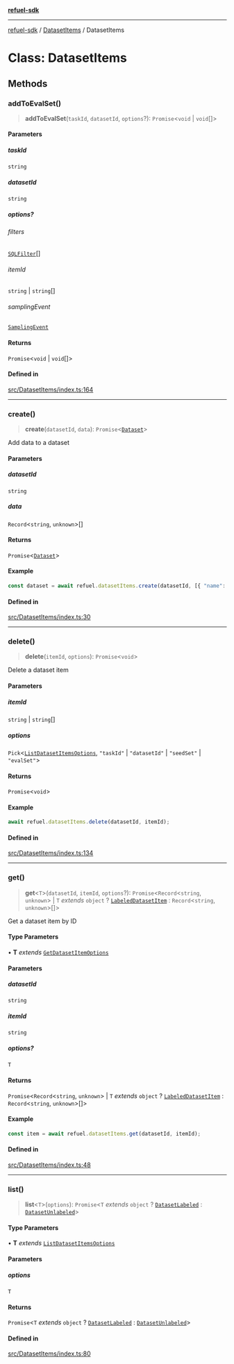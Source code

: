 [**refuel-sdk**](../../README.md)

***

[refuel-sdk](../../modules.md) / [DatasetItems](../README.md) / DatasetItems

# Class: DatasetItems

## Methods

### addToEvalSet()

> **addToEvalSet**(`taskId`, `datasetId`, `options`?): `Promise`\<`void` \| `void`[]\>

#### Parameters

##### taskId

`string`

##### datasetId

`string`

##### options?

###### filters

[`SQLFilter`](../../types/interfaces/SQLFilter.md)[]

###### itemId

`string` \| `string`[]

###### samplingEvent

[`SamplingEvent`](../../types/interfaces/SamplingEvent.md)

#### Returns

`Promise`\<`void` \| `void`[]\>

#### Defined in

[src/DatasetItems/index.ts:164](https://github.com/refuel-ai/refuel-sdk/blob/ce96b857bf5c9f1c73e98ea4629535109c473935/src/DatasetItems/index.ts#L164)

***

### create()

> **create**(`datasetId`, `data`): `Promise`\<[`Dataset`](../../types/interfaces/Dataset.md)\>

Add data to a dataset

#### Parameters

##### datasetId

`string`

##### data

`Record`\<`string`, `unknown`\>[]

#### Returns

`Promise`\<[`Dataset`](../../types/interfaces/Dataset.md)\>

#### Example

```ts
const dataset = await refuel.datasetItems.create(datasetId, [{ "name": "John Doe" }, { "name": "Jane Doe" }]);
```

#### Defined in

[src/DatasetItems/index.ts:30](https://github.com/refuel-ai/refuel-sdk/blob/ce96b857bf5c9f1c73e98ea4629535109c473935/src/DatasetItems/index.ts#L30)

***

### delete()

> **delete**(`itemId`, `options`): `Promise`\<`void`\>

Delete a dataset item

#### Parameters

##### itemId

`string` | `string`[]

##### options

`Pick`\<[`ListDatasetItemsOptions`](../../types/interfaces/ListDatasetItemsOptions.md), `"taskId"` \| `"datasetId"` \| `"seedSet"` \| `"evalSet"`\>

#### Returns

`Promise`\<`void`\>

#### Example

```ts
await refuel.datasetItems.delete(datasetId, itemId);
```

#### Defined in

[src/DatasetItems/index.ts:134](https://github.com/refuel-ai/refuel-sdk/blob/ce96b857bf5c9f1c73e98ea4629535109c473935/src/DatasetItems/index.ts#L134)

***

### get()

> **get**\<`T`\>(`datasetId`, `itemId`, `options`?): `Promise`\<`Record`\<`string`, `unknown`\> \| `T` *extends* `object` ? [`LabeledDatasetItem`](../../types/interfaces/LabeledDatasetItem.md) : `Record`\<`string`, `unknown`\>[]\>

Get a dataset item by ID

#### Type Parameters

• **T** *extends* [`GetDatasetItemOptions`](../../types/interfaces/GetDatasetItemOptions.md)

#### Parameters

##### datasetId

`string`

##### itemId

`string`

##### options?

`T`

#### Returns

`Promise`\<`Record`\<`string`, `unknown`\> \| `T` *extends* `object` ? [`LabeledDatasetItem`](../../types/interfaces/LabeledDatasetItem.md) : `Record`\<`string`, `unknown`\>[]\>

#### Example

```ts
const item = await refuel.datasetItems.get(datasetId, itemId);
```

#### Defined in

[src/DatasetItems/index.ts:48](https://github.com/refuel-ai/refuel-sdk/blob/ce96b857bf5c9f1c73e98ea4629535109c473935/src/DatasetItems/index.ts#L48)

***

### list()

> **list**\<`T`\>(`options`): `Promise`\<`T` *extends* `object` ? [`DatasetLabeled`](../../types/interfaces/DatasetLabeled.md) : [`DatasetUnlabeled`](../../types/interfaces/DatasetUnlabeled.md)\>

#### Type Parameters

• **T** *extends* [`ListDatasetItemsOptions`](../../types/interfaces/ListDatasetItemsOptions.md)

#### Parameters

##### options

`T`

#### Returns

`Promise`\<`T` *extends* `object` ? [`DatasetLabeled`](../../types/interfaces/DatasetLabeled.md) : [`DatasetUnlabeled`](../../types/interfaces/DatasetUnlabeled.md)\>

#### Defined in

[src/DatasetItems/index.ts:80](https://github.com/refuel-ai/refuel-sdk/blob/ce96b857bf5c9f1c73e98ea4629535109c473935/src/DatasetItems/index.ts#L80)
